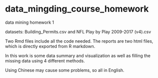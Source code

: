 # data_mingding_course_homework
data mining homework 1

datasets: Building_Permits.csv and NFL Play by Play 2009-2017 (v4).csv

Two Rmd files include all the code needed. The reports are two html files, which is directly exported from R markdown.

In this work is some data summary and visualization as well as filling the missing data using 4 different methods.

Using Chinese may cause some problems, so all in English.


